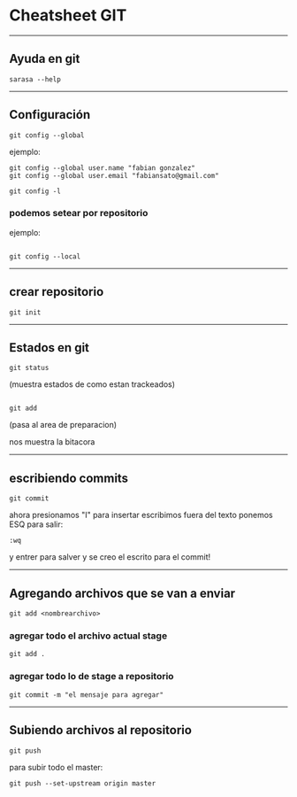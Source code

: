 # Cheatsheet GIT


------------------------------
## Ayuda en git
```git
sarasa --help
```

------------------------------
## Configuración

```git
git config --global
```
ejemplo:

```
git config --global user.name "fabian gonzalez"
git config --global user.email "fabiansato@gmail.com"

git config -l
```
### podemos setear por repositorio 
ejemplo:
```git

git config --local
```
------------------------------
## crear repositorio 
```git
git init
```

------------------------------
## Estados en git
```git
git status 
```

(muestra estados de como estan trackeados)

```git

git add 
```
(pasa al area de preparacion)



nos muestra la bitacora

------------------------------
## escribiendo commits
```git
git commit
```
ahora presionamos "I" para insertar
escribimos fuera del texto
ponemos ESQ
para salir:
```
:wq
```
y entrer para salver y se creo el escrito para el commit!


------------------------------
## Agregando archivos que se van a enviar
```git
git add <nombrearchivo>
```

### agregar todo el archivo actual stage

```git
git add .
```

### agregar todo lo de stage a repositorio

```git
git commit -m "el mensaje para agregar"
```
------------------------------
## Subiendo archivos al repositorio
```git
git push
```

para subir todo el master:
```git
git push --set-upstream origin master
```


